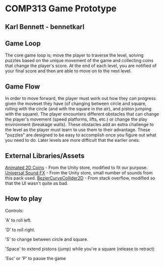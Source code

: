 # COMP313 Game Prototype

## Karl Bennett - bennetkarl

## Game Loop
The core game loop is; move the player to traverse the level, solving puzzles based on the unique movement of the game and collecting coins that change the player's score. 
At the end of each level, you are notified of your final score and then are able to move on to the next level.



## Game Flow
In order to move forward, the player must work out how they can progress given the moveset they have (of changing between circle and square, rolling with the circle (and with the square in the air), and piston jumping with the square). 
The player encounters different obstacles that can change the player's movement (speed platforms, lifts, etc.) or change the play environment (breakage walls). 
These obstacles add an extra challenge to the level as the player must learn to use them to their advantage.
These "puzzles" are designed to be easy to accomplish once you figure out what you need to do. Later levels are more difficult that the earlier ones.

## External Libraries/Assets
  
[Animated 2D Coins](https://assetstore.unity.com/packages/2d/environments/animated-2d-coins-22097) - From the Unity store, modified to fit our purpose.  
[Universal Sound FX](https://assetstore.unity.com/packages/audio/sound-fx/universal-sound-fx-17256) - From the Unity store, small number of sounds from this pack used.
[BezierCurveCollider2D](https://stackoverflow.com/questions/25958171/how-can-i-create-a-2d-curve-collider) - From stack overflow, modified so that the UI wasn't quite as bad.

## How to play
Controls:

'A' to roll left.

'D' to roll right.

'S' to change between circle and square.

'Space' to extend pistons (jump) while you're a square (release to retract)

'Esc' or 'P' to pause the game

